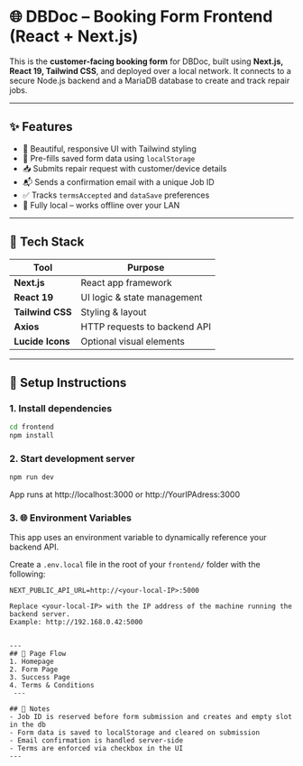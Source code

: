 # 🌐 DBDoc – Booking Form Frontend (React + Next.js)

This is the **customer-facing booking form** for DBDoc, built using **Next.js, React 19, Tailwind CSS**, and deployed over a local network. It connects to a secure Node.js backend and a MariaDB database to create and track repair jobs.

---

## ✨ Features

- 🎨 Beautiful, responsive UI with Tailwind styling
- 🧠 Pre-fills saved form data using `localStorage`
- 📥 Submits repair request with customer/device details
- 📬 Sends a confirmation email with a unique Job ID
- ✅ Tracks `termsAccepted` and `dataSave` preferences
- 🔐 Fully local – works offline over your LAN

---

## 📐 Tech Stack

| Tool       | Purpose                     |
|------------|-----------------------------|
| **Next.js**| React app framework         |
| **React 19** | UI logic & state management |
| **Tailwind CSS** | Styling & layout        |
| **Axios**  | HTTP requests to backend API |
| **Lucide Icons** | Optional visual elements  |

---

## 🚀 Setup Instructions

### 1. Install dependencies

```bash
cd frontend
npm install
```

### 2. Start development server
```bash
npm run dev
```
App runs at http://localhost:3000 or http://YourIPAdress:3000

### 3. 🌐 Environment Variables

This app uses an environment variable to dynamically reference your backend API.

Create a `.env.local` file in the root of your `frontend/` folder with the following:

```env
NEXT_PUBLIC_API_URL=http://<your-local-IP>:5000

Replace <your-local-IP> with the IP address of the machine running the backend server.
Example: http://192.168.0.42:5000


---
## 🔄️ Page Flow
1. Homepage  
2. Form Page
3. Success Page
4. Terms & Conditions
 ---

## 🧠 Notes
- Job ID is reserved before form submission and creates and empty slot in the db
- Form data is saved to localStorage and cleared on submission
- Email confirmation is handled server-side
- Terms are enforced via checkbox in the UI
---
   
